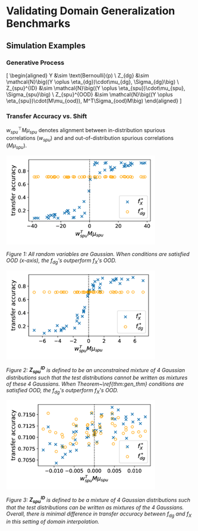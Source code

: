 # Validating Domain Generalization Benchmarks

## Simulation Examples
### Generative Process
\[
\begin{aligned}
    Y &\sim \text{Bernoulli}(p) \\
    Z_{dg} &\sim \mathcal{N}\big((Y \oplus \eta_{dg})\cdot\mu_{dg}, \Sigma_{dg}\big) \\
    Z_{spu}^{ID} &\sim \mathcal{N}\big((Y \oplus \eta_{spu})\cdot\mu_{spu}, \Sigma_{spu}\big) \\
    Z_{spu}^{OOD} &\sim \mathcal{N}\big((Y \oplus \eta_{spu})\cdot(M\mu_{ood}), M^T\Sigma_{ood}M\big)
\end{aligned}
\]

### Transfer Accuracy vs. Shift
$w_{spu}^\top M \mu_{spu}$ denotes alignment between in-distribution spurious correlations ($w_{spu}$) and and out-of-distribution spurious correlations ($M \mu_{spu}$).

<img src="./figures/gauss_sim.png" alt="Single Gaussian Simulation" width="400">

*Figure 1: All random variables are Gaussian. When conditions are satisfied OOD (x-axis), the $f_{dg}$'s outperform $f_X$'s OOD.*

<img src="./figures/gauss_mix_sim.png" alt="Single Gaussian Simulation" width="400">

*Figure 2: $\mathbf{Z_{spu}^{ID}}$ is defined to be an unconstrained mixture of 4 Gaussian distributions such that the test distributions cannot be written as mixtures of these 4 Gaussians. When Theorem~\ref{thm:gen_thm} conditions are satisfied OOD, the $f_{dg}$'s outperform $f_X$'s OOD.*

<img src="./figures/gauss_mix_sim_nd.png" alt="Single Gaussian Simulation" width="400">

*Figure 3: $\mathbf{Z_{spu}^{ID}}$ is defined to be a mixture of 4 Gaussian distributions such that the test distributions can be written as mixtures of the 4 Gaussians. Overall, there is minimal difference in transfer accuracy between $f_{dg}$ and $f_X$ in this setting of domain interpolation.*


